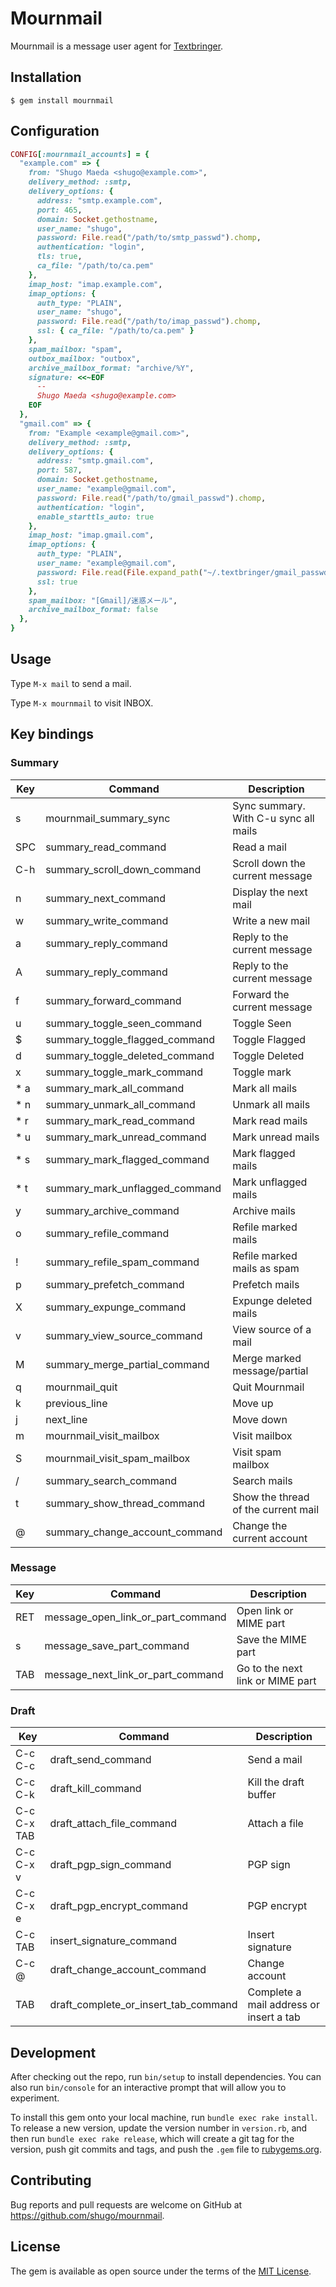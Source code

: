 # Mournmail

Mournmail is a message user agent for
[Textbringer](https://github.com/shugo/textbringer).

## Installation

    $ gem install mournmail

## Configuration

```ruby
CONFIG[:mournmail_accounts] = {
  "example.com" => {
    from: "Shugo Maeda <shugo@example.com>",
    delivery_method: :smtp,
    delivery_options: {
      address: "smtp.example.com",
      port: 465,
      domain: Socket.gethostname,
      user_name: "shugo",
      password: File.read("/path/to/smtp_passwd").chomp,
      authentication: "login",
      tls: true,
      ca_file: "/path/to/ca.pem"
    },
    imap_host: "imap.example.com",
    imap_options: {
      auth_type: "PLAIN",
      user_name: "shugo",
      password: File.read("/path/to/imap_passwd").chomp,
      ssl: { ca_file: "/path/to/ca.pem" }
    },
    spam_mailbox: "spam",
    outbox_mailbox: "outbox",
    archive_mailbox_format: "archive/%Y",
    signature: <<~EOF
      -- 
      Shugo Maeda <shugo@example.com>
    EOF
  },
  "gmail.com" => {
    from: "Example <example@gmail.com>",
    delivery_method: :smtp,
    delivery_options: {
      address: "smtp.gmail.com",
      port: 587,
      domain: Socket.gethostname,
      user_name: "example@gmail.com",
      password: File.read("/path/to/gmail_passwd").chomp,
      authentication: "login",
      enable_starttls_auto: true
    },
    imap_host: "imap.gmail.com",
    imap_options: {
      auth_type: "PLAIN",
      user_name: "example@gmail.com",
      password: File.read(File.expand_path("~/.textbringer/gmail_passwd")).chomp,
      ssl: true
    },
    spam_mailbox: "[Gmail]/迷惑メール",
    archive_mailbox_format: false
  },
}
```

## Usage

Type `M-x mail` to send a mail.

Type `M-x mournmail` to visit INBOX.

## Key bindings

### Summary

|Key |Command |Description |
|---|---|---|
|s   |mournmail_summary_sync |Sync summary. With C-u sync all mails |
|SPC |summary_read_command |Read a mail |
|C-h |summary_scroll_down_command |Scroll down the current message |
|n   |summary_next_command |Display the next mail |
|w   |summary_write_command |Write a new mail |
|a   |summary_reply_command |Reply to the current message |
|A   |summary_reply_command |Reply to the current message |
|f   |summary_forward_command |Forward the current message |
|u   |summary_toggle_seen_command |Toggle Seen |
|$   |summary_toggle_flagged_command |Toggle Flagged |
|d   |summary_toggle_deleted_command |Toggle Deleted |
|x   |summary_toggle_mark_command |Toggle mark |
|* a |summary_mark_all_command |Mark all mails |
|* n |summary_unmark_all_command |Unmark all mails |
|* r |summary_mark_read_command |Mark read mails |
|* u |summary_mark_unread_command |Mark unread mails |
|* s |summary_mark_flagged_command |Mark flagged mails |
|* t |summary_mark_unflagged_command |Mark unflagged mails |
|y   |summary_archive_command |Archive mails
|o   |summary_refile_command |Refile marked mails |
|!   |summary_refile_spam_command |Refile marked mails as spam |
|p   |summary_prefetch_command |Prefetch mails |
|X   |summary_expunge_command |Expunge deleted mails |
|v   |summary_view_source_command |View source of a mail |
|M   |summary_merge_partial_command |Merge marked message/partial |
|q   |mournmail_quit |Quit Mournmail |
|k   |previous_line |Move up |
|j   |next_line |Move down |
|m   |mournmail_visit_mailbox |Visit mailbox |
|S   |mournmail_visit_spam_mailbox |Visit spam mailbox |
|/   |summary_search_command |Search mails |
|t   |summary_show_thread_command |Show the thread of the current mail |
|@   |summary_change_account_command |Change the current account |

### Message

|Key |Command |Description |
|---|---|---|
|RET |message_open_link_or_part_command |Open link or MIME part |
|s   |message_save_part_command |Save the MIME part |
|TAB |message_next_link_or_part_command| Go to the next link or MIME part |

### Draft

|Key |Command |Description |
|---|---|---|
|C-c C-c     |draft_send_command |Send a mail |
|C-c C-k     |draft_kill_command |Kill the draft buffer |
|C-c C-x TAB |draft_attach_file_command |Attach a file |
|C-c C-x v   |draft_pgp_sign_command |PGP sign |
|C-c C-x e   |draft_pgp_encrypt_command |PGP encrypt |
|C-c TAB     |insert_signature_command |Insert signature |
|C-c @       |draft_change_account_command |Change account |
|TAB         |draft_complete_or_insert_tab_command |Complete a mail address or insert a tab |

## Development

After checking out the repo, run `bin/setup` to install dependencies. You can also run `bin/console` for an interactive prompt that will allow you to experiment.

To install this gem onto your local machine, run `bundle exec rake install`. To release a new version, update the version number in `version.rb`, and then run `bundle exec rake release`, which will create a git tag for the version, push git commits and tags, and push the `.gem` file to [rubygems.org](https://rubygems.org).

## Contributing

Bug reports and pull requests are welcome on GitHub at https://github.com/shugo/mournmail.


## License

The gem is available as open source under the terms of the [MIT License](http://opensource.org/licenses/MIT).

